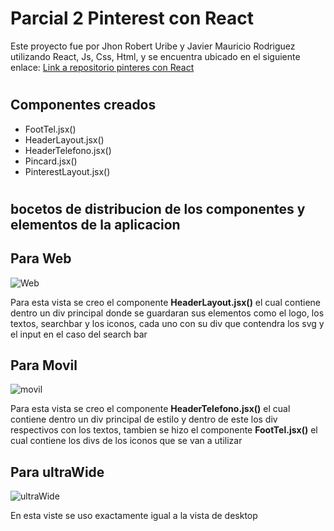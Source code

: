 # Parcial 2 Pinterest con React

Este proyecto fue por Jhon Robert Uribe y Javier Mauricio Rodriguez utilizando React, Js, Css, Html, y se encuentra ubicado en el siguiente enlace: [Link a repositorio pinteres con React ](https://github.com/JMRodriguezV98/Pinterest-React-Parcial.git)

#

## Componentes creados
* FootTel.jsx()
* HeaderLayout.jsx()
* HeaderTelefono.jsx()
* Pincard.jsx()
* PinterestLayout.jsx()

#

## bocetos de distribucion de los componentes y elementos de la aplicacion
## Para Web

![Web](https://user-images.githubusercontent.com/89543370/137222646-a717771e-2f88-4414-81d4-66ced68de94f.png)

Para esta vista se creo el componente **HeaderLayout.jsx()** el cual contiene dentro un div principal donde se guardaran sus elementos como el logo, los textos, searchbar y los iconos, cada uno con su div que contendra los svg y el input en el caso del search bar

## Para Movil

![movil](https://user-images.githubusercontent.com/89543370/137222700-d7cbe045-20d1-484d-8ad2-4d7415d5bb9e.png)

Para esta vista se creo el componente **HeaderTelefono.jsx()** el cual contiene dentro un div principal de estilo y dentro de este los div respectivos con los textos, tambien se hizo el componente **FootTel.jsx()** el cual contiene los divs de los iconos que se van a utilizar

## Para ultraWide

![ultraWide](https://user-images.githubusercontent.com/89543370/137222715-1e7473c9-130e-4363-91a9-eeeeb5d1a581.png)

En esta viste se uso exactamente igual a la vista de desktop

#


